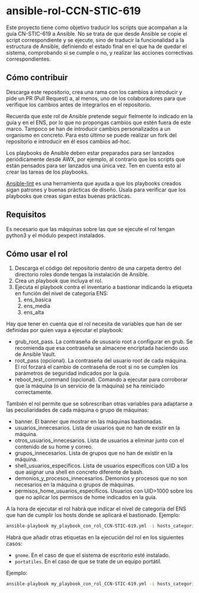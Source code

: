 # ansible-rol-CCN-STIC-619

Este proyecto tiene como objetivo traducir los scripts que acompañan a la guía CN-STIC-619 a Ansible. No se trata de que desde Ansible se copie el script correspondiente y se ejecute, sino de traducir la funcionalidad a la estructura de Ansible, definiendo el estado final en el que ha de quedar el sistema, comprobando si se cumple o no, y realizar las acciones correctivas correspondientes.

## Cómo contribuir

Descarga este repositorio, crea una rama con los cambios a introducir y pide un PR (Pull Request) a, al menos, uno de los colaboradores para que verifique los cambios antes de integrarlos en el repositorio.

Recuerda que este rol de Ansible pretende seguir fielmente lo indicado en la guía y en el ENS, por lo que no propongas cambios que estén fuera de este marco. Tampoco se han de introducir cambios personalizados a un organismo en concreto. Para esto último se puede realizar un fork del repositorio e introducir en él esos cambios ad-hoc.

Los playbooks de Ansible deben estar preparados para ser lanzados periódicamente desde AWX, por ejemplo, al contrario que los scripts que están pensados para ser lanzados una única vez. Ten en cuenta esto al crear las tareas de los playbooks.

[Ansible-lint](https://ansible-lint.readthedocs.io/) es una herramienta que ayuda a que los playbooks creados sigan patrones y buenas prácticas de diseño. Úsala para verificar que los playbooks que creas sigan estas buenas prácticas.

## Requisitos

Es necesario que las máquinas sobre las que se ejecute el rol tengan python3 y el módulo pexpect instalados.

## Cómo usar el rol

1. Descarga el código del repositorio dentro de una carpeta dentro del directorio roles donde tengas la instalación de Ansible.
2. Crea un playbook que incluya el rol.
3. Ejecuta el playbook contra el inventario a bastionar indicando la etiqueta en función del nivel de categoría ENS:
   1. ens_basica
   2. ens_media
   3. ens_alta

Hay que tener en cuenta que el rol necesita de variables que han de ser definidas por quien vaya a ejecutar el playbook:
* grub_root_pass. La contraseña de ususario root a configurar en grub. Se recomienda que esa contraseña se almacene encriptada haciendo uso de Ansible Vault.
* root_pass (opcional). La contraseña del usuario root de cada máquina. El rol forzará el cambio de contraseña de root si no se cumplen los parámetros de seguridad indicados por la guía.
* reboot_test_command (opcional). Comando a ejecutar para corroborar que la máquina (o un servicio de la máquina) se ha reiniciado correctamente.

También el rol permite que se sobrescriban otras variables para adaptarse a las peculiaridades de cada máquina o grupo de máquinas:
* banner. El banner que mostrar en las máquinas bastionadas.
* usuarios_innecesarios. Lista de usuarios que no han de existir en la máquina.
* otros_usuarios_innecesarios. Lista de usuarios a eliminar junto con el contenido de su home y correo.
* grupos_innecesarios. Lista de grupos que no han de existir en la máquina.
* shell_usuarios_especificos. Lista de usuarios específicos con UID a los que asignar una shell en concreto diferente de bash.
* demonios_y_procesos_innecesarios. Demonios y procesos que no son necesarios en la máquina o grupos de máquinas.
* permisos_home_usuarios_especificos. Usuarios con UID>1000 sobre los que no aplicar los permisos de home indicados en la guía.


A la hora de ejecutar el rol habrá que indicar el nivel de categoría del ENS que han de cumplir los hosts donde se aplicará el bastionado. Ejemplo:

```bash
ansible-playbook my_playbook_con_rol_CCN-STIC-619.yml -i hosts_categoria_media_ENS --tag ens_media
```
Habrá que añadir otras etiquetas en la ejecución del rol en los siguientes casos:
* `gnome`. En el caso de que el sistema de escritorio esté instalado.
* `portatiles`. En el caso de que se trate de un equipo portátil.

Ejemplo:
```bash
ansible-playbook my_playbook_con_rol_CCN-STIC-619.yml -i hosts_categoria_media_ENS --tag ens_media,gnome,portatiles
```
